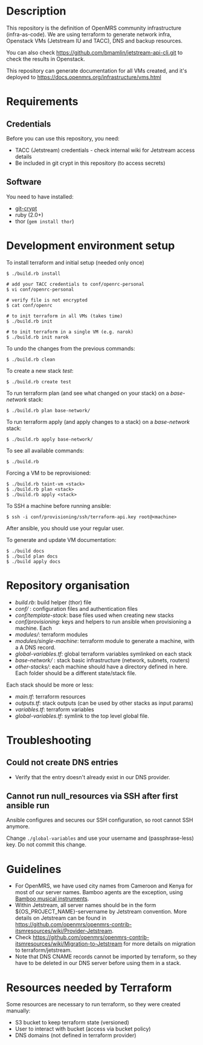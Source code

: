 # Description
This repository is the definition of OpenMRS community infrastructure (infra-as-code).
We are using terraform to generate network infra, Openstack VMs (Jetstream IU and TACC), DNS and backup resources.

You can also check <https://github.com/bmamlin/jetstream-api-cli.git> to check the results in Openstack.

This repository can generate documentation for all VMs created, and it's deployed to
<https://docs.openmrs.org/infrastructure/vms.html>

# Requirements
## Credentials
Before you can use this repository, you need:
  - TACC (Jetstream) credentials - check internal wiki for Jetstream access details
  - Be included in git crypt in this repository (to access secrets)


## Software
You need to have installed:
  - [git-crypt](https://github.com/AGWA/git-crypt/blob/master/INSTALL.md)
  - ruby (2.0+)
  - thor (`gem install thor`)

# Development environment setup
To install terraform and initial setup (needed only once)
```
$ ./build.rb install

# add your TACC credentials to conf/openrc-personal
$ vi conf/openrc-personal

# verify file is not encrypted
$ cat conf/openrc

# to init terraform in all VMs (takes time)
$ ./build.rb init

# to init terraform in a single VM (e.g. narok)
$ ./build.rb init narok
```

To undo the changes from the previous commands:
```
$ ./build.rb clean
```

To create a new stack _test_:
```
$ ./build.rb create test
```

To run terraform plan (and see what changed on your stack) on a _base-network_ stack:
```
$ ./build.rb plan base-network/
```

To run terraform apply (and apply changes to a stack) on a _base-network_ stack:
```
$ ./build.rb apply base-network/
```

To see all available commands:
```
$ ./build.rb
```


Forcing a VM to be reprovisioned:
```
$ ./build.rb taint-vm <stack>
$ ./build.rb plan <stack>
$ ./build.rb apply <stack>
```

To SSH a machine before running ansible:
```
$ ssh -i conf/provisioning/ssh/terraform-api.key root@<machine>
```
After ansible, you should use your regular user.


To generate and update VM documentation:
```
$ ./build docs
$ ./build plan docs
$ ./build apply docs
```

# Repository organisation
  - _build.rb_: build helper (thor) file
  - _conf/_ : configuration files and authentication files
  - _conf/template-stack_: base files used when creating new stacks
  - _conf/provisioning_: keys and helpers to run ansible when provisioning a machine. Each
  - _modules/_: terraform modules
  - _modules/single-machine_: terraform module to generate a machine, with a A DNS record.
  - _global-variables.tf_: global terraform variables symlinked on each stack
  - _base-network/_ : stack basic infrastructure (network, subnets, routers)
  - _other-stacks/_: each machine should have a directory defined in here. Each folder should be a different state/stack file.

Each stack should be more or less:
  - _main.tf_: terraform resources
  - _outputs.tf_: stack outputs (can be used by other stacks as input params)
  - _variables.tf_: terraform variables
  - _global-variables.tf_: symlink to the top level global file.

# Troubleshooting

## Could not create DNS entries
- Verify that the entry doesn't already exist in our DNS provider.

## Cannot run null_resources via SSH after first ansible run
Ansible configures and secures our SSH configuration, so root cannot SSH anymore.

Change `./global-variables` and use your username and (passphrase-less) key. Do not commit this change.



# Guidelines
  - For OpenMRS, we have used city names from Cameroon and Kenya for most of our server names. Bamboo agents are the exception, using [Bamboo musical instruments](https://en.wikipedia.org/wiki/Bamboo_musical_instruments).
  - Within Jetstream, all server names should be in the form ${OS_PROJECT_NAME}-servername by Jetstream convention. More details on Jetstream can be found in <https://github.com/openmrs/openmrs-contrib-itsmresources/wiki/Provider-Jetstream>.
  - Check <https://github.com/openmrs/openmrs-contrib-itsmresources/wiki/Migration-to-Jetstream> for more details on migration to terraform/jetstream.
  - Note that DNS CNAME records cannot be imported by terraform, so they have to be deleted in our DNS server before using them in a stack.

# Resources needed by Terraform
Some resources are necessary to run terraform, so they were created manually:
  - S3 bucket to keep terraform state (versioned)
  - User to interact with bucket (access via bucket policy)
  - DNS domains (not defined in terraform provider)
